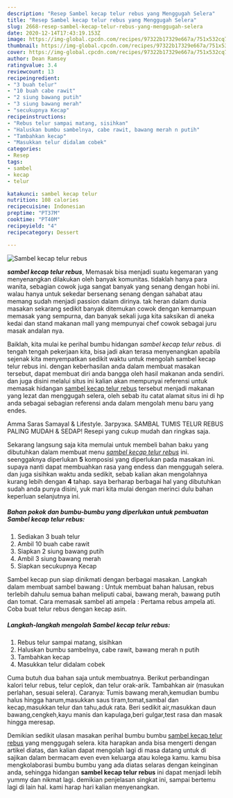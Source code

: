 ```yaml
---
description: "Resep Sambel kecap telur rebus yang Menggugah Selera"
title: "Resep Sambel kecap telur rebus yang Menggugah Selera"
slug: 2668-resep-sambel-kecap-telur-rebus-yang-menggugah-selera
date: 2020-12-14T17:43:19.153Z
image: https://img-global.cpcdn.com/recipes/97322b17329e667a/751x532cq70/sambel-kecap-telur-rebus-foto-resep-utama.jpg
thumbnail: https://img-global.cpcdn.com/recipes/97322b17329e667a/751x532cq70/sambel-kecap-telur-rebus-foto-resep-utama.jpg
cover: https://img-global.cpcdn.com/recipes/97322b17329e667a/751x532cq70/sambel-kecap-telur-rebus-foto-resep-utama.jpg
author: Dean Ramsey
ratingvalue: 3.4
reviewcount: 13
recipeingredient:
- "3 buah telur"
- "10 buah cabe rawit"
- "2 siung bawang putih"
- "3 siung bawang merah"
- "secukupnya Kecap"
recipeinstructions:
- "Rebus telur sampai matang, sisihkan"
- "Haluskan bumbu sambelnya, cabe rawit, bawang merah n putih"
- "Tambahkan kecap"
- "Masukkan telur didalam cobek"
categories:
- Resep
tags:
- sambel
- kecap
- telur

katakunci: sambel kecap telur 
nutrition: 108 calories
recipecuisine: Indonesian
preptime: "PT37M"
cooktime: "PT40M"
recipeyield: "4"
recipecategory: Dessert

---
```



![Sambel kecap telur rebus](https://img-global.cpcdn.com/recipes/97322b17329e667a/751x532cq70/sambel-kecap-telur-rebus-foto-resep-utama.jpg)

<b><i>sambel kecap telur rebus</i></b>, Memasak bisa menjadi suatu kegemaran yang menyenangkan dilakukan oleh banyak komunitas. tidaklah hanya para wanita, sebagian cowok juga sangat banyak yang senang dengan hobi ini. walau hanya untuk sekedar bersenang senang dengan sahabat atau memang sudah menjadi passion dalam dirinya. tak heran dalam dunia masakan sekarang sedikit banyak ditemukan cowok dengan kemampuan memasak yang sempurna, dan banyak sekali juga kita saksikan di aneka kedai dan stand makanan mall yang mempunyai chef cowok sebagai juru masak andalan nya.

Baiklah, kita mulai ke perihal bumbu hidangan <i>sambel kecap telur rebus</i>. di tengah tengah pekerjaan kita, bisa jadi akan terasa menyenangkan apabila sejenak kita menyempatkan sedikit waktu untuk mengolah sambel kecap telur rebus ini. dengan keberhasilan anda dalam membuat masakan tersebut, dapat membuat diri anda bangga oleh hasil makanan anda sendiri. dan juga disini melalui situs ini kalian akan mempunyai referensi untuk memasak hidangan <u>sambel kecap telur rebus</u> tersebut menjadi makanan yang lezat dan menggugah selera, oleh sebab itu catat alamat situs ini di hp anda sebagai sebagian referensi anda dalam mengolah menu baru yang endes.

Amma Saras Samayal &amp; Lifestyle. Загрузка. SAMBAL TUMIS TELUR REBUS PALING MUDAH &amp; SEDAP! Resepi yang cukup mudah dan ringkas saja.


Sekarang langsung saja kita memulai untuk membeli bahan baku yang dibutuhkan dalam membuat menu <u><i>sambel kecap telur rebus</i></u> ini. seenggaknya diperlukan <b>5</b> komposisi yang diperlukan pada masakan ini. supaya nanti dapat membuahkan rasa yang endess dan menggugah selera. dan juga sisihkan waktu anda sedikit, sebab kalian akan mengolahnya kurang lebih dengan <b>4</b> tahap. saya berharap berbagai hal yang dibutuhkan sudah anda punya disini, yuk mari kita mulai dengan merinci dulu bahan keperluan selanjutnya ini.

<!--inarticleads1-->

##### Bahan pokok dan bumbu-bumbu yang diperlukan untuk pembuatan Sambel kecap telur rebus:

1. Sediakan 3 buah telur
1. Ambil 10 buah cabe rawit
1. Siapkan 2 siung bawang putih
1. Ambil 3 siung bawang merah
1. Siapkan secukupnya Kecap


Sambel kecap pun siap dinikmati dengan berbagai masakan. Langkah dalam membuat sambel bawang : Untuk membuat bahan halusan, rebus terlebih dahulu semua bahan meliputi cabai, bawang merah, bawang putih dan tomat. Cara memasak sambel ati ampela : Pertama rebus ampela ati. Coba buat telur rebus dengan kecap asin. 

<!--inarticleads2-->

##### Langkah-langkah mengolah Sambel kecap telur rebus:

1. Rebus telur sampai matang, sisihkan
1. Haluskan bumbu sambelnya, cabe rawit, bawang merah n putih
1. Tambahkan kecap
1. Masukkan telur didalam cobek


Cuma butuh dua bahan saja untuk membuatnya. Berikut perbandingan kalori telur rebus, telur ceplok, dan telur orak-arik. Tambahkan air (masukan perlahan, sesuai selera). Caranya: Tumis bawang merah,kemudian bumbu halus hingga harum,masukkan saus tiram,tomat,sambal dan kecap,masukkan telur dan tahu,aduk rata. Beri sedikit air,masukkan daun bawang,cengkeh,kayu manis dan kapulaga,beri gulgar,test rasa dan masak hingga meresap. 

Demikian sedikit ulasan masakan perihal bumbu bumbu <u>sambel kecap telur rebus</u> yang menggugah selera. kita harapkan anda bisa mengerti dengan artikel diatas, dan kalian dapat mengolah lagi di masa datang untuk di sajikan dalam bermacam even even keluarga atau kolega kamu. kamu bisa mengkolaborasi bumbu bumbu yang ada diatas selaras dengan keinginan anda, sehingga hidangan <b>sambel kecap telur rebus</b> ini dapat menjadi lebih yummy dan nikmat lagi. demikian penjelasan singkat ini, sampai bertemu lagi di lain hal. kami harap hari kalian menyenangkan.
